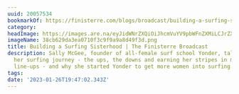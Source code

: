```yaml
---
uuid: 20057534
bookmarkOf: https://finisterre.com/blogs/broadcast/building-a-surfing-sisterhood
category:
headImage: https://images.are.na/eyJidWNrZXQiOiJhcmVuYV9pbWFnZXMiLCJrZXkiOiIyMDA1NzUzNC9vcmlnaW5hbF8zOGNiNjI5ZGEzZWEwNzEwZjNjOWY5YTlhOGQ0OWYzZC5wbmciLCJlZGl0cyI6eyJyZXNpemUiOnsid2lkdGgiOjEyMDAsImhlaWdodCI6MTIwMCwiZml0IjoiaW5zaWRlIiwid2l0aG91dEVubGFyZ2VtZW50Ijp0cnVlfSwid2VicCI6eyJxdWFsaXR5Ijo5MH0sImpwZWciOnsicXVhbGl0eSI6OTB9LCJyb3RhdGUiOm51bGx9fQ==?bc=0
imageName: 38cb629da3ea0710f3c9f9a9a8d49f3d.png
title: Building a Surfing Sisterhood | The Finisterre Broadcast
description: Sally McGee, founder of all-female surf school Yonder, talks us through
  her surfing journey - the ups, the downs and earning her stripes in male dominated
  line-ups - and why she started Yonder to get more women into surfing.
tags:
date: '2023-01-26T19:47:02.343Z'
---
```

